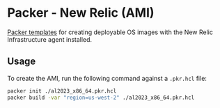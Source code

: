 # Packer - New Relic (AMI)

[Packer templates](https://developer.hashicorp.com/packer/docs/templates) for creating deployable OS images with the New Relic Infrastructure agent installed.

## Usage

To create the AMI, run the following command against a `.pkr.hcl` file:

```sh
packer init ./al2023_x86_64.pkr.hcl
packer build -var "region=us-west-2" ./al2023_x86_64.pkr.hcl
```
